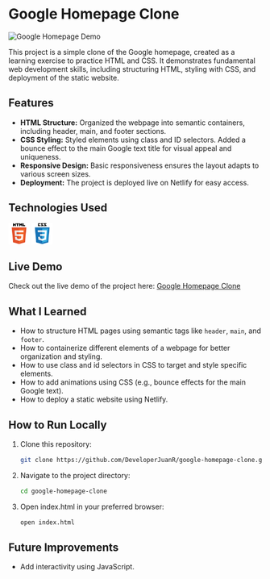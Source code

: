 # Google Homepage Clone

![Google Homepage Demo](/public/google-homepage.gif)

This project is a simple clone of the Google homepage, created as a learning exercise to practice HTML and CSS. It demonstrates fundamental web development skills, including structuring HTML, styling with CSS, and deployment of the static website.

## Features

- **HTML Structure:** Organized the webpage into semantic containers, including header, main, and footer sections.
- **CSS Styling:** Styled elements using class and ID selectors. Added a bounce effect to the main Google text title for visual appeal and uniqueness.
- **Responsive Design:** Basic responsiveness ensures the layout adapts to various screen sizes.
- **Deployment:** The project is deployed live on Netlify for easy access.

## Technologies Used

<a target="_blank" href="https://raw.githubusercontent.com/devicons/devicon/master/icons/html5/html5-original-wordmark.svg" style="display: inline-block;"><img src="https://raw.githubusercontent.com/devicons/devicon/master/icons/html5/html5-original-wordmark.svg" alt="html5" width="42" height="42" /></a>
<a target="_blank" href="https://raw.githubusercontent.com/devicons/devicon/master/icons/css3/css3-original-wordmark.svg" style="display: inline-block;"><img src="https://raw.githubusercontent.com/devicons/devicon/master/icons/css3/css3-original-wordmark.svg" alt="css3" width="42" height="42" /></a>

## Live Demo

Check out the live demo of the project here: [Google Homepage Clone](https://developerjuanr-google-homepage.netlify.app/)

## What I Learned

- How to structure HTML pages using semantic tags like `header`, `main`, and `footer`.
- How to containerize different elements of a webpage for better organization and styling.
- How to use class and id selectors in CSS to target and style specific elements.
- How to add animations using CSS (e.g., bounce effects for the main Google text).
- How to deploy a static website using Netlify.

## How to Run Locally

1. Clone this repository:
   ```bash
   git clone https://github.com/DeveloperJuanR/google-homepage-clone.git
   ```
2. Navigate to the project directory:
   ```bash
   cd google-homepage-clone
   ```
3. Open index.html in your preferred browser:
   ```bash
   open index.html
   ```

## Future Improvements

- Add interactivity using JavaScript.
